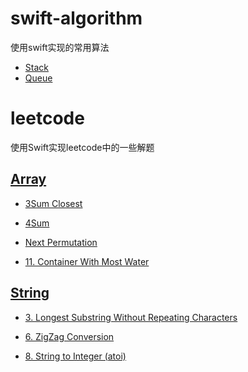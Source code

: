 # swift-algorithm
使用swift实现的常用算法

- [Stack](https://github.com/jiangleligejiang/swift-leetcode/blob/master/swift-algorithm/Stack/Stack.playground/Contents.swift)
- [Queue](https://github.com/jiangleligejiang/swift-leetcode/blob/master/swift-algorithm/Queue/Queue.playground/Contents.swift)

# leetcode
使用Swift实现leetcode中的一些解题

## [Array](https://github.com/jiangleligejiang/leetcode/tree/master/array)

- [3Sum Closest](https://github.com/jiangleligejiang/leetcode/blob/master/array/leetcode_3Sum%20Closest.md)

- [4Sum](https://github.com/jiangleligejiang/leetcode/blob/master/array/leetcode_4Sum.md)

- [Next Permutation](https://github.com/jiangleligejiang/leetcode/blob/master/array/leetcode_next%20permutation.md)

- [11. Container With Most Water](https://github.com/jiangleligejiang/swift-leetcode/blob/master/array/11.%20Container%20With%20Most%20Water.md)


## [String](https://github.com/jiangleligejiang/leetcode/tree/master/string)
- [3. Longest Substring Without Repeating Characters](https://github.com/jiangleligejiang/leetcode/blob/master/string/3.%20Longest%20Substring%20Without%20Repeating%20Characters.md)

- [6. ZigZag Conversion](https://github.com/jiangleligejiang/leetcode/blob/master/string/6.%20ZigZag%20Conversion.md)

- [8. String to Integer (atoi)](https://github.com/jiangleligejiang/leetcode/blob/master/string/8.%20String%20to%20Integer%20(atoi).md)
